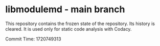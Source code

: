 # libmodulemd - main branch

This repository contains the frozen state of the repository.
Its history is cleared. It is used only for static code
analysis with Codacy.

Commit Time: 1720749313
